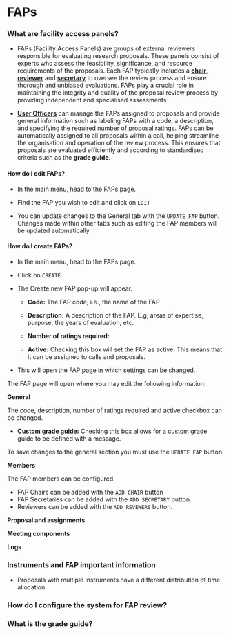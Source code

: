 # FAPs

### **What are facility access panels?**

* FAPs (Facility Access Panels) are groups of external reviewers responsible for evaluating research proposals. These panels consist of experts who assess the feasibility, significance, and resource requirements of the proposals. Each FAP typically includes a [**chair**](roles.md), [**reviewer**](roles.md) and [**secretary**](roles.md) to oversee the review process and ensure thorough and unbiased evaluations. FAPs play a crucial role in maintaining the integrity and quality of the proposal review process by providing independent and specialised assessments

* [**User Officers**](roles.md) can manage the FAPs assigned to proposals and provide general information such as labeling FAPs with a code, a description, and specifying the required number of proposal ratings. FAPs can be automatically assigned to all proposals within a call, helping streamline the organisation and operation of the review process. This ensures that proposals are evaluated efficiently and according to standardised criteria such as the **grade guide**. 



####  **How do I edit FAPs?**

* In the main menu, head to the FAPs page.

* Find the FAP you wish to edit and click on `EDIT`

* You can update changes to the General tab with the `UPDATE FAP` button. Changes made within other tabs such as editing the FAP members will be updated automatically.

####  **How do I create FAPs?**

* In the main menu, head to the FAPs page.

* Click on `CREATE` 

* The Create new FAP pop-up will appear. 

    - **Code:** The FAP code; i.e., the name of the FAP

    - **Description:** A description of the FAP. E.g, areas of expertise, purpose, the years of evaluation, etc.

    - **Number of ratings required:** 

    - **Active:** Checking this box will set the FAP as active. This means that it can be assigned to calls and proposals. 

* This will open the FAP page in which settings can be changed. 

The FAP page will open where you may edit the following information:

**General**

The code, description, number of ratings required and active checkbox can be changed. 

- **Custom grade guide:** Checking this box allows for a custom grade guide to be defined with a message.

To save changes to the general section you must use the `UPDATE FAP` button.

**Members**

The FAP members can be configured. 

* FAP Chairs can be added with the `ADD CHAIR` button
* FAP Secretaries can be added with the `ADD SECRETARY` button.
* Reviewers can be added with the `ADD REVEWERS` button.

**Proposal and assignments**

**Meeting components**

**Logs**


### Instruments and FAP important information

* Proposals with multiple instruments have a different distribution of time allocation


### **How do I configure the system for FAP review?**



### **What is the grade guide?**

